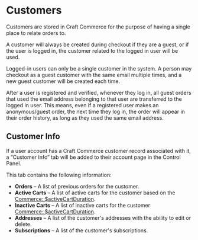 # Customers

Customers are stored in Craft Commerce for the purpose of having a single place to relate orders to.

A customer will always be created during checkout if they are a guest, or if the user is logged in, the customer related to the logged in user will be used.

Logged-in users can only be a single customer in the system. A person may checkout as a guest customer with the same email multiple times, and a new guest customer will be created each time.

After a user is registered and verified, whenever they log in, all guest orders that used the email address belonging to that user are transferred to the logged in user. This means, even if a registered user makes an anonymous/guest order, the next time they log in, the order will appear in their order history, as long as they used the same email address.

## Customer Info

If a user account has a Craft Commerce customer record associated with it, a “Customer Info” tab will be added to their account page in the Control Panel.

This tab contains the following information:

- **Orders** – A list of previous orders for the customer.
- **Active Carts** – A list of active carts for the customer based on the [Commerce::$activeCartDuration](configuration.md#activecartduration).
- **Inactive Carts** – A list of inactive carts for the customer [Commerce::$activeCartDuration](configuration.md#activecartduration).
- **Addresses** – A list of the customer's addresses with the ability to edit or delete.
- **Subscriptions** – A list of the customer's subscriptions.
